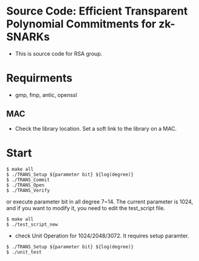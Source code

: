 # Source Code: Efficient Transparent Polynomial Commitments for zk-SNARKs
- This is source code for RSA group.

# Requirments
- gmp, fmp, antic, openssl
## MAC
- Check the library location. Set a soft link to the library on a MAC.

# Start
```
$ make all
$ ./TRANS_Setup ${parameter bit} ${log(degree)}
$ ./TRANS_Commit
$ ./TRANS_Open
$ ./TRANS_Verify 
```
or execute parameter bit in all degree 7~14. The current parameter is 1024, and if you want to modify it, you need to edit the test_script file. 
```
$ make all
$ ./test_script_new
```

- check Unit Operation for 1024/2048/3072. It requires setup paramter.
```
$ ./TRANS_Setup ${parameter bit} ${log(degree)}
$ ./unit_test
```
